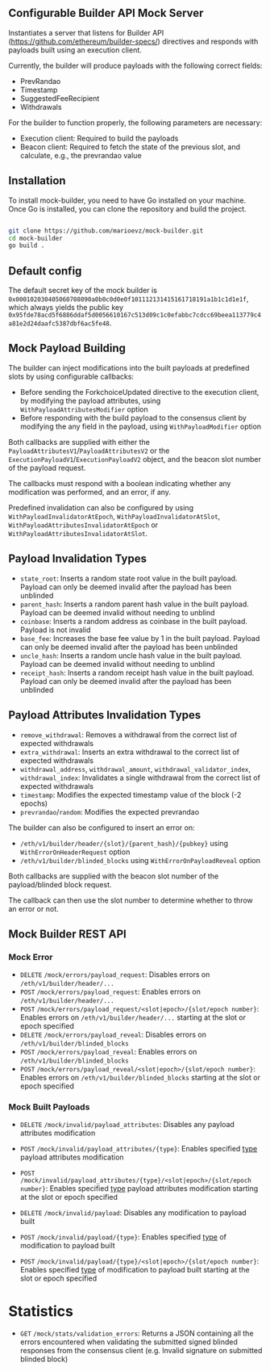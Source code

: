 ## Configurable Builder API Mock Server

Instantiates a server that listens for Builder API (https://github.com/ethereum/builder-specs/) directives and responds with payloads built using an execution client.

Currently, the builder will produce payloads with the following correct fields:
- PrevRandao
- Timestamp
- SuggestedFeeRecipient
- Withdrawals

For the builder to function properly, the following parameters are necessary:
- Execution client: Required to build the payloads
- Beacon client: Required to fetch the state of the previous slot, and calculate, e.g., the prevrandao value

## Installation

To install mock-builder, you need to have Go installed on your machine. Once Go is installed, you can clone the repository and build the project.

```bash

git clone https://github.com/marioevz/mock-builder.git
cd mock-builder
go build .
```

## Default config

The default secret key of the mock builder is `0x000102030405060708090a0b0c0d0e0f101112131415161718191a1b1c1d1e1f`, which always yields the public key `0x95fde78acd5f6886ddaf5d0056610167c513d09c1c0efabbc7cdcc69beea113779c4a81e2d24daafc5387dbf6ac5fe48`.

## Mock Payload Building
The builder can inject modifications into the built payloads at predefined slots by using configurable callbacks:
- Before sending the ForkchoiceUpdated directive to the execution client, by modifying the payload attributes, using `WithPayloadAttributesModifier` option
- Before responding with the build payload to the consensus client by modifying the any field in the payload, using `WithPayloadModifier` option

Both callbacks are supplied with either the `PayloadAttributesV1`/`PayloadAttributesV2` or the `ExecutionPayloadV1`/`ExecutionPayloadV2` object, and the beacon slot number of the payload request.

The callbacks must respond with a boolean indicating whether any modification was performed, and an error, if any.

Predefined invalidation can also be configured by using `WithPayloadInvalidatorAtEpoch`, `WithPayloadInvalidatorAtSlot`, `WithPayloadAttributesInvalidatorAtEpoch` or `WithPayloadAttributesInvalidatorAtSlot`.

## Payload Invalidation Types
- `state_root`: Inserts a random state root value in the built payload. Payload can only be deemed invalid after the payload has been unblinded
- `parent_hash`: Inserts a random parent hash value in the built payload. Payload can be deemed invalid without needing to unblind
- `coinbase`: Inserts a random address as coinbase in the built payload. Payload is not invalid
- `base_fee`: Increases the base fee value by 1 in the built payload. Payload can only be deemed invalid after the payload has been unblinded
- `uncle_hash`: Inserts a random uncle hash value in the built payload. Payload can be deemed invalid without needing to unblind
- `receipt_hash`: Inserts a random receipt hash value in the built payload. Payload can only be deemed invalid after the payload has been unblinded

## Payload Attributes Invalidation Types
- `remove_withdrawal`: Removes a withdrawal from the correct list of expected withdrawals
- `extra_withdrawal`: Inserts an extra withdrawal to the correct list of expected withdrawals
- `withdrawal_address`, `withdrawal_amount`, `withdrawal_validator_index`, `withdrawal_index`: Invalidates a single withdrawal from the correct list of expected withdrawals
- `timestamp`: Modifies the expected timestamp value of the block (-2 epochs)
- `prevrandao`/`random`: Modifies the expected prevrandao

The builder can also be configured to insert an error on:
- `/eth/v1/builder/header/{slot}/{parent_hash}/{pubkey}` using `WithErrorOnHeaderRequest` option
- `/eth/v1/builder/blinded_blocks` using `WithErrorOnPayloadReveal` option

Both callbacks are supplied with the beacon slot number of the payload/blinded block request.

The callback can then use the slot number to determine whether to throw an error or not.

## Mock Builder REST API
### Mock Error
- `DELETE` `/mock/errors/payload_request`: Disables errors on `/eth/v1/builder/header/...`
- `POST` `/mock/errors/payload_request`: Enables errors on `/eth/v1/builder/header/...`
- `POST` `/mock/errors/payload_request/<slot|epoch>/{slot/epoch number}`: Enables errors on `/eth/v1/builder/header/...` starting at the slot or epoch specified
- `DELETE` `/mock/errors/payload_reveal`: Disables errors on `/eth/v1/builder/blinded_blocks`
- `POST` `/mock/errors/payload_reveal`: Enables errors on `/eth/v1/builder/blinded_blocks`
- `POST` `/mock/errors/payload_reveal/<slot|epoch>/{slot/epoch number}`: Enables errors on `/eth/v1/builder/blinded_blocks` starting at the slot or epoch specified

### Mock Built Payloads
- `DELETE` `/mock/invalid/payload_attributes`: Disables any payload attributes modification
- `POST` `/mock/invalid/payload_attributes/{type}`: Enables specified [type](#payload-attributes-invalidation-types) payload attributes modification
- `POST` `/mock/invalid/payload_attributes/{type}/<slot|epoch>/{slot/epoch number}`: Enables specified [type](#payload-attributes-invalidation-types) payload attributes modification starting at the slot or epoch specified

- `DELETE` `/mock/invalid/payload`: Disables any modification to payload built
- `POST` `/mock/invalid/payload/{type}`: Enables specified [type](#payload-invalidation-types) of modification to payload built
- `POST` `/mock/invalid/payload/{type}/<slot|epoch>/{slot/epoch number}`: Enables specified [type](#payload-invalidation-types) of modification to payload built starting at the slot or epoch specified

# Statistics
- `GET` `/mock/stats/validation_errors`: Returns a JSON containing all the errors encountered when validating the submitted signed blinded responses from the consensus client (e.g. Invalid signature on submitted blinded block)